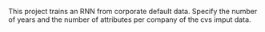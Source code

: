 This project trains an RNN from corporate default data. Specify the number of years and the number of attributes per company of the cvs imput data.
